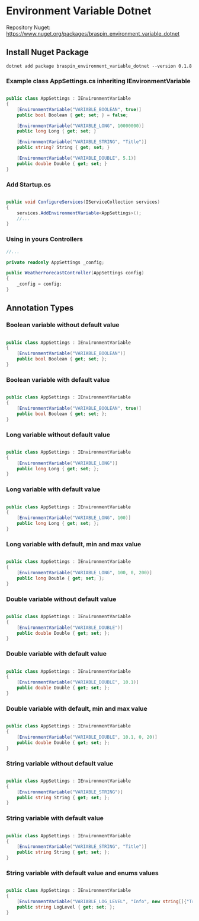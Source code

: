 # Environment Variable Dotnet

Repository Nuget: https://www.nuget.org/packages/braspin_environment_variable_dotnet

## Install Nuget Package

`` dotnet add package braspin_environment_variable_dotnet --version 0.1.8 ``

### Example class AppSettings.cs inheriting IEnvironmentVariable

```csharp

public class AppSettings : IEnvironmentVariable
{
    [EnvironmentVariable("VARIABLE_BOOLEAN", true)]
    public bool Boolean { get; set; } = false;

    [EnvironmentVariable("VARIABLE_LONG", 10000000)]
    public long Long { get; set; }

    [EnvironmentVariable("VARIABLE_STRING", "Title")]
    public string? String { get; set; }

    [EnvironmentVariable("VARIABLE_DOUBLE", 5.1)]
    public double Double { get; set; }
}

```

### Add Startup.cs

```csharp

public void ConfigureServices(IServiceCollection services)
{
    services.AddEnvironmentVariable<AppSettings>();
    //...
}

```

### Using in yours Controllers

```csharp
//...

private readonly AppSettings _config;

public WeatherForecastController(AppSettings config)
{
    _config = config;
}

```

## Annotation Types

### Boolean variable without default value

```csharp

public class AppSettings : IEnvironmentVariable
{
    [EnvironmentVariable("VARIABLE_BOOLEAN")]
    public bool Boolean { get; set; };
}

``` 

### Boolean variable with default value

```csharp

public class AppSettings : IEnvironmentVariable
{
    [EnvironmentVariable("VARIABLE_BOOLEAN", true)]
    public bool Boolean { get; set; };
}

``` 

### Long variable without default value

```csharp

public class AppSettings : IEnvironmentVariable
{
    [EnvironmentVariable("VARIABLE_LONG")]
    public long Long { get; set; };
}

``` 

### Long variable with default value

```csharp

public class AppSettings : IEnvironmentVariable
{
    [EnvironmentVariable("VARIABLE_LONG", 100)]
    public long Long { get; set; };
}

``` 

### Long variable with default, min and max value

```csharp

public class AppSettings : IEnvironmentVariable
{
    [EnvironmentVariable("VARIABLE_LONG", 100, 0, 200)]
    public long Double { get; set; };
}

``` 

### Double variable without default value

```csharp

public class AppSettings : IEnvironmentVariable
{
    [EnvironmentVariable("VARIABLE_DOUBLE")]
    public double Double { get; set; };
}

``` 

### Double variable with default value

```csharp

public class AppSettings : IEnvironmentVariable
{
    [EnvironmentVariable("VARIABLE_DOUBLE", 10.1)]
    public double Double { get; set; };
}

``` 

### Double variable with default, min and max value

```csharp

public class AppSettings : IEnvironmentVariable
{
    [EnvironmentVariable("VARIABLE_DOUBLE", 10.1, 0, 20)]
    public double Double { get; set; };
}

``` 

### String variable without default value

```csharp

public class AppSettings : IEnvironmentVariable
{
    [EnvironmentVariable("VARIABLE_STRING")]
    public string String { get; set; };
}

``` 

### String variable with default value

```csharp

public class AppSettings : IEnvironmentVariable
{
    [EnvironmentVariable("VARIABLE_STRING", "Title")]
    public string String { get; set; };
}

```

### String variable with default value and enums values

```csharp

public class AppSettings : IEnvironmentVariable
{
    [EnvironmentVariable("VARIABLE_LOG_LEVEL", "Info", new string[]{"Trace", "Debug", "Info", "Warning", "Error"})]
    public string LogLevel { get; set; };
}

```
